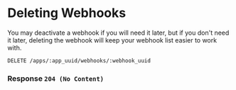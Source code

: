 # Deleting Webhooks

You may deactivate a webhook if you will need it later, but if you don't need it later, deleting the webhook will keep your webhook list easier to work with.

```request
DELETE /apps/:app_uuid/webhooks/:webhook_uuid
```

### Response `204 (No Content)`
